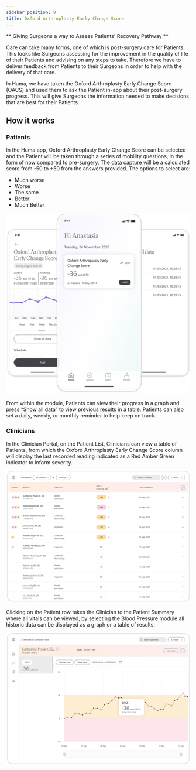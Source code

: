 ```yaml
---
sidebar_position: 9
title: Oxford Arthroplasty Early Change Score
---
```


** Giving Surgeons a way to Assess Patients' Recovery Pathway **

Care can take many forms, one of which is post-surgery care for Patients. 
This looks like Surgeons assessing for the improvement in the quality of life of their Patients and advising on any steps to take. Therefore we have to deliver feedback from Patients to their Surgeons in order to help with the delivery of that care.

In Huma, we have taken the Oxford Arthroplasty Early Change Score (OACS) and used them to ask the Patient in-app about their post-surgery progress. This will give Surgeons the information needed to make decisions that are best for their Patients. 

## How it works

### Patients

In the Huma app, Oxford Arthroplasty Early Change Score can be selected and the Patient will be taken through a series of mobility questions, in the form of now compared to pre-surgery. The data capture will be a calculated score from -50 to +50 from the answers provided. The options to select are:
- Much worse
- Worse
- The same
- Better
- Much Better

![Oxford Arthroplasty Early Change Score in the Huma App](./assets/oacs.png)

From within the module, Patients can view their progress in a graph and press “Show all data” to view previous results in a table. Patients can also set a daily, weekly, or monthly reminder to help keep on track.

### Clinicians

In the Clinician Portal, on the Patient List, Clinicians can view a table of Patients, from which the Oxford Arthroplasty Early Change Score column will display the last recorded reading indicated as a Red Amber Green indicator to inform severity.

![Oxford Arthroplasty Early Change Score in the Clinician Portal](./assets/cp-patient-list-oacs.png)

Clicking on the Patient row takes the Clinician to the Patient Summary where all vitals can be viewed, by selecting the Blood Pressure module all historic data can be displayed as a graph or a table of results.

![Oxford Arthroplasty Early Change Score in the Clinician Portal](./assets/cp-module-details-oacs.png)